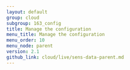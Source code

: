 ```yaml
---
layout: default
group: cloud
subgroup: 163_config
title: Manage the configuration
menu_title: Manage the configuration
menu_order: 10
menu_node: parent
version: 2.1
github_link: cloud/live/sens-data-parent.md
---
```

